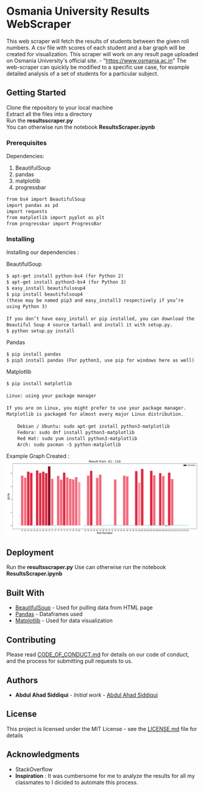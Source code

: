 # Osmania University Results WebScraper

This web scraper will fetch the results of students between the given roll numbers. A csv file with scores of each student and a bar graph will be created for visualization. This scraper will work on any result page uploaded on Osmania University's official site. - "https://www.osmania.ac.in"
The web-scraper can quickly be modified to a specific use case, for example detailed analysis of a set of students for a particular subject.

## Getting Started

Clone the repository to your local machine  
Extract all the files into a directory  
Run the  	**resultsscraper.py**  
You can otherwise run the notebook **ResultsScraper.ipynb** 

### Prerequisites

Dependencies:
1. BeautifulSoup
2. pandas
3. matplotlib
4. progressbar
```
from bs4 import BeautifulSoup
import pandas as pd
import requests
from matplotlib import pyplot as plt
from progressbar import ProgressBar
```

### Installing

Installing our dependencies :

BeautifulSoup

```
$ apt-get install python-bs4 (for Python 2)
$ apt-get install python3-bs4 (for Python 3)
$ easy_install beautifulsoup4
$ pip install beautifulsoup4
(these may be named pip3 and easy_install3 respectively if you’re using Python 3)

If you don’t have easy_install or pip installed, you can download the Beautiful Soup 4 source tarball and install it with setup.py.
$ python setup.py install
```

Pandas

```
$ pip install pandas
$ pip3 install pandas (For python3, use pip for windows here as well)
```

Matplotlib

```
$ pip install matplotlib

Linux: using your package manager

If you are on Linux, you might prefer to use your package manager. Matplotlib is packaged for almost every major Linux distribution.

    Debian / Ubuntu: sudo apt-get install python3-matplotlib
    Fedora: sudo dnf install python3-matplotlib
    Red Hat: sudo yum install python3-matplotlib
    Arch: sudo pacman -S python-matplotlib

```
Example Graph Created : 
![alt text](https://github.com/AbdulAhadSiddiqui11/Web-Scraper-OU-Results/blob/master/graph.png "Bar Graph Created")

## Deployment

Run the  	**resultsscraper.py**
Use can otherwise run the notebook **ResultsScraper.ipynb** 

## Built With

* [BeautifulSoup](https://www.crummy.com/software/BeautifulSoup/bs4/doc/) - Used for pulling data from HTML page
* [Pandas](https://pandas.pydata.org/pandas-docs/stable/) - Dataframes used
* [Matplotlib](https://matplotlib.org/) - Used for data visualization

## Contributing

Please read [CODE_OF_CONDUCT.md](https://github.com/AbdulAhadSiddiqui11/Web-Scraper-OU-Results/blob/master/CODE_OF_CONDUCT.md) for details on our code of conduct, and the process for submitting pull requests to us.

## Authors

* **Abdul Ahad Siddiqui** - *Initial work* - [Abdul Ahad Siddiqui](https://github.com/AbdulAhadSiddiqui11)

## License

This project is licensed under the MIT License - see the [LICENSE.md](https://github.com/AbdulAhadSiddiqui11/Web-Scraper-OU-Results/blob/master/LICENSE) file for details

## Acknowledgments

* StackOverflow
* **Inspiration** : It was cumbersome for me to analyze the results for all my classmates to I dicided to automate this process.

